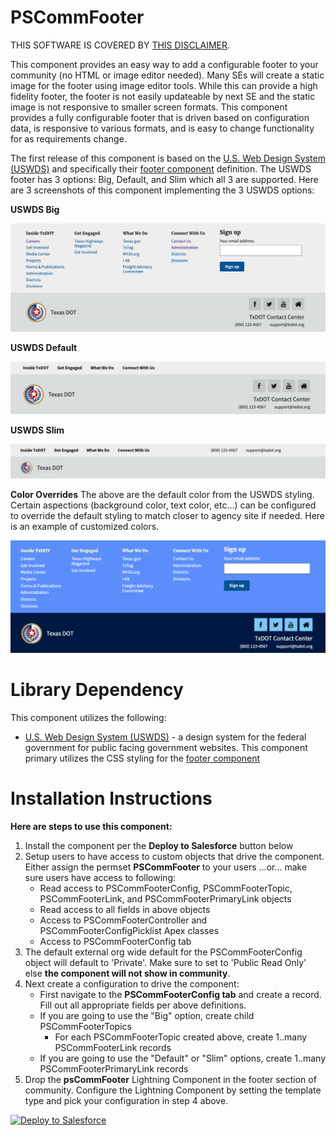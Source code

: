 # PSCommFooter
THIS SOFTWARE IS COVERED BY [THIS DISCLAIMER](https://raw.githubusercontent.com/thedges/Disclaimer/master/disclaimer.txt).

This component provides an easy way to add a configurable footer to your community (no HTML or image editor needed). Many SEs will create a static image for the footer using image editor tools. While this can provide a high fidelity footer, the footer is not easily updateable by next SE and the static image is not responsive to smaller screen formats. This component provides a fully configurable footer that is driven based on configuration data, is responsive to various formats, and is easy to change functionality for as requirements change.

The first release of this component is based on the [U.S. Web Design System (USWDS)](https://designsystem.digital.gov/) and specifically their [footer component](https://designsystem.digital.gov/components/footer/) definition. The USWDS footer has 3 options: Big, Default, and Slim which all 3 are supported. Here are 3 screenshots of this component implementing the 3 USWDS options:

**USWDS Big**

![alt text](https://github.com/thedges/PSCommFooter/blob/master/Footer-Big.png "Footer-Big")

**USWDS Default**

![alt text](https://github.com/thedges/PSCommFooter/blob/master/Footer-Default.png "Footer-Default")

**USWDS Slim**

![alt text](https://github.com/thedges/PSCommFooter/blob/master/Footer-Slim.png "Footer-Slim")

**Color Overrides**
The above are the default color from the USWDS styling. Certain aspections (background color, text color, etc...) can be configured to override the default styling to match closer to agency site if needed. Here is an example of customized colors.

![alt text](https://github.com/thedges/PSCommFooter/blob/master/Footer-Color.png "Footer-Color")

# Library Dependency

This component utilizes the following:
  * [U.S. Web Design System (USWDS)](https://designsystem.digital.gov/) - a design system for the federal government for public facing government websites. This component primary utilizes the CSS styling for the [footer component](https://designsystem.digital.gov/components/footer/)
  
  
# Installation Instructions

<b>Here are steps to use this component:</b>
  1. Install the component per the **Deploy to Salesforce** button below
  2. Setup users to have access to custom objects that drive the component. Either assign the permset **PSCommFooter** to your users  ...or... make sure users have access to following:
     * Read access to PSCommFooterConfig, PSCommFooterTopic, PSCommFooterLink, and PSCommFooterPrimaryLink objects 
     * Read access to all fields in above objects
     * Access to PSCommFooterController and PSCommFooterConfigPicklist Apex classes
     * Access to PSCommFooterConfig tab
  3. The default external org wide default for the PSCommFooterConfig object will default to 'Private'. Make sure to set to 'Public Read Only' else **the component will not show in community**.
  4. Next create a configuration to drive the component:
     * First navigate to the **PSCommFooterConfig tab** and create a record. Fill out all appropriate fields per above definitions.
     * If you are going to use the "Big" option, create child PSCommFooterTopics
       * For each PSCommFooterTopic created above, create 1..many PSCommFooterLink records
     * If you are going to use the "Default" or "Slim" options, create 1..many PSCommFooterPrimaryLink records
  6. Drop the **psCommFooter** Lightning Component in the footer section of community. Configure the Lightning Component by setting the template type and pick your configuration in step 4 above.


<a href="https://githubsfdeploy.herokuapp.com">
  <img alt="Deploy to Salesforce"
       src="https://raw.githubusercontent.com/afawcett/githubsfdeploy/master/deploy.png">
</a>

